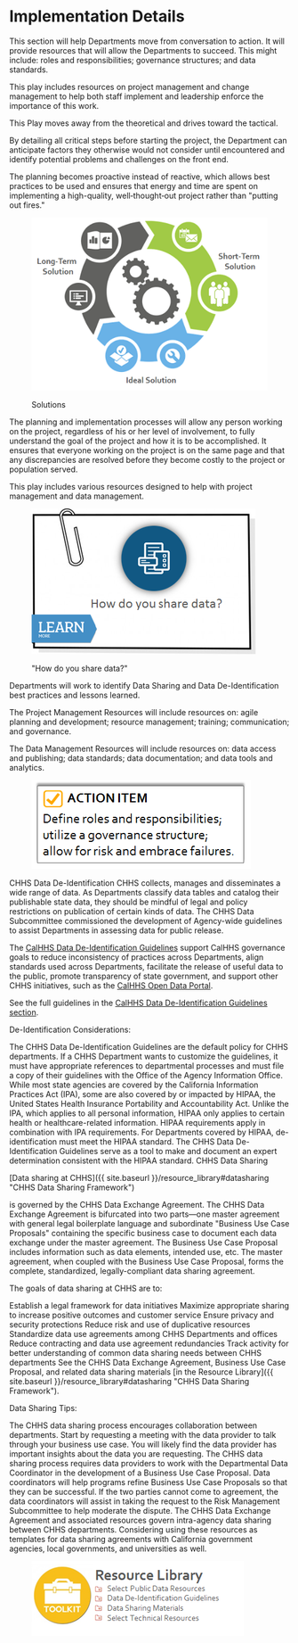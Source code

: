# Implementation Details

This section will help Departments move from conversation to action. It will provide resources that will allow the Departments to succeed. This might include: roles and responsibilities; governance structures; and data standards.

This play includes resources on project management and change management to help both staff implement and leadership enforce the importance of this work.

This Play moves away from the theoretical and drives toward the tactical.

By detailing all critical steps before starting the project, the Department can anticipate factors they otherwise would not consider until encountered and identify potential problems and challenges on the front end.

The planning becomes proactive instead of reactive, which allows best practices to be used and ensures that energy and time are spent on implementing a high-quality, well‐thought‐out project rather than "putting out fires."

<figure><img src="../.gitbook/assets/image (2).png" alt=""><figcaption><p>Solutions</p></figcaption></figure>

The planning and implementation processes will allow any person working on the project, regardless of his or her level of involvement, to fully understand the goal of the project and how it is to be accomplished. It ensures that everyone working on the project is on the same page and that any discrepancies are resolved before they become costly to the project or population served.

This play includes various resources designed to help with project management and data management.

<figure><img src="../.gitbook/assets/image (3).png" alt=""><figcaption><p>"How do you share data?"</p></figcaption></figure>

Departments will work to identify Data Sharing and Data De-Identification best practices and lessons learned.

The Project Management Resources will include resources on: agile planning and development; resource management; training; communication; and governance.

The Data Management Resources will include resources on: data access and publishing; data standards; data documentation; and data tools and analytics.

<figure><img src="../.gitbook/assets/image (1).png" alt=""><figcaption></figcaption></figure>

CHHS Data De-Identification CHHS collects, manages and disseminates a wide range of data. As Departments classify data tables and catalog their publishable state data, they should be mindful of legal and policy restrictions on publication of certain kinds of data. The CHHS Data Subcommittee commissioned the development of Agency-wide guidelines to assist Departments in assessing data for public release.

The [CalHHS Data De-Identification Guidelines](broken-reference) support CalHHS governance goals to reduce inconsistency of practices across Departments, align standards used across Departments, facilitate the release of useful data to the public, promote transparency of state government, and support other CHHS initiatives, such as the [CalHHS Open Data Portal](https://data.chhs.ca.gov).

See the full guidelines in the [CalHHS Data De-Identification Guidelines section](broken-reference).

De-Identification Considerations:

The CHHS Data De-Identification Guidelines are the default policy for CHHS departments. If a CHHS Department wants to customize the guidelines, it must have appropriate references to departmental processes and must file a copy of their guidelines with the Office of the Agency Information Office. While most state agencies are covered by the California Information Practices Act (IPA), some are also covered by or impacted by HIPAA, the United States Health Insurance Portability and Accountability Act. Unlike the IPA, which applies to all personal information, HIPAA only applies to certain health or healthcare-related information. HIPAA requirements apply in combination with IPA requirements. For Departments covered by HIPAA, de-identification must meet the HIPAA standard. The CHHS Data De-Identification Guidelines serve as a tool to make and document an expert determination consistent with the HIPAA standard. CHHS Data Sharing

\[Data sharing at CHHS]\(\{{ site.baseurl \}}/resource\_library#datasharing "CHHS Data Sharing Framework")

is governed by the CHHS Data Exchange Agreement. The CHHS Data Exchange Agreement is bifurcated into two parts—one master agreement with general legal boilerplate language and subordinate "Business Use Case Proposals" containing the specific business case to document each data exchange under the master agreement. The Business Use Case Proposal includes information such as data elements, intended use, etc. The master agreement, when coupled with the Business Use Case Proposal, forms the complete, standardized, legally-compliant data sharing agreement.

The goals of data sharing at CHHS are to:

Establish a legal framework for data initiatives Maximize appropriate sharing to increase positive outcomes and customer service Ensure privacy and security protections Reduce risk and use of duplicative resources Standardize data use agreements among CHHS Departments and offices Reduce contracting and data use agreement redundancies Track activity for better understanding of common data sharing needs between CHHS departments See the CHHS Data Exchange Agreement, Business Use Case Proposal, and related data sharing materials \[in the Resource Library]\(\{{ site.baseurl \}}/resource\_library#datasharing "CHHS Data Sharing Framework").

Data Sharing Tips:

The CHHS data sharing process encourages collaboration between departments. Start by requesting a meeting with the data provider to talk through your business use case. You will likely find the data provider has important insights about the data you are requesting. The CHHS data sharing process requires data providers to work with the Departmental Data Coordinator in the development of a Business Use Case Proposal. Data coordinators will help programs refine Business Use Case Proposals so that they can be successful. If the two parties cannot come to agreement, the data coordinators will assist in taking the request to the Risk Management Subcommittee to help moderate the dispute. The CHHS Data Exchange Agreement and associated resources govern intra-agency data sharing between CHHS departments. Considering using these resources as templates for data sharing agreements with California government agencies, local governments, and universities as well.

<figure><img src="../.gitbook/assets/image.png" alt=""><figcaption></figcaption></figure>
